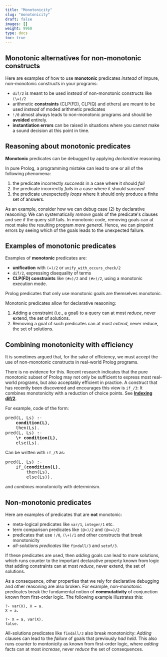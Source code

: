 ```yaml
---
title: "Monotonicity"
slug: "monotonicity"
draft: false
images: []
weight: 9968
type: docs
toc: true
---
```


## Monotonic alternatives for non-monotonic constructs
Here are  examples of how to use **monotonic** predicates *instead* of impure, non-monotonic constructs in your programs:

- `dif/2` is meant to be used *instead* of non-monotonic constructs like `(\=)/2`
- arithmetic **constraints** (CLP(FD), CLP(Q) and others) are meant to be used *instead* of moded arithmetic predicates
- `!/0` almost always leads to non-monotonic programs and should be **avoided** entirely.
- **instantiation errors** can be raised in situations where you cannot make a sound decision at this point in time.


## Reasoning about monotonic predicates
**Monotonic** predicates can be debugged by applying *declarative* reasoning.

In pure Prolog, a programming mistake can lead to one or all of the following phenomena:

1. the predicate incorrectly *succeeds* in a case where it should *fail*
2. the predicate incorrectly *fails* in a case where it should *succeed*
3. the predicate unexpectedly *loops* where it should only produce a finite set of answers.

As an example, consider how we can debug case (2) by declarative reasoning: We can systematically *remove* goals of the predicate's clauses and see if the query *still* fails. In monotonic code, removing goals can at most make the resulting program *more general*. Hence, we can pinpoint errors by seeing which of the goals leads to the unexpected failure.




## Examples of monotonic predicates
Examples of **monotonic** predicates are:

- **unification** with `(=)/2` or `unify_with_occurs_check/2`
- `dif/2`, expressing disequality of terms
- **CLP(FD) constraints** like `(#=)/2` and `(#>)/2`, using a monotonic execution mode.

Prolog predicates that only use monotonic goals are themselves monotonic.

Monotonic predicates allow for declarative reasoning:

1. Adding a constraint (i.e., a goal) to a query can at most *reduce*, never extend, the set of solutions.
2. Removing a goal of such predicates can at most *extend*, never reduce, the set of solutions.




## Combining monotonicity with efficiency
It is sometimes argued that, for the sake of efficiency, we must accept the use of non-monotonic constructs in real-world Prolog programs.

There is no evidence for this. Recent research indicates that the pure monotonic subset of Prolog may not only be sufficient to express most real-world programs, but also acceptably efficient in practice. A construct that has recently been discovered and encourages this view is `if_/3`: It combines monotonicity with a reduction of choice points. See [**Indexing dif/2**](https://arxiv.org/abs/1607.01590).

For example, code of the form:

<pre>
pred(L, Ls) :-
    <b>condition(L)</b>,
    then(Ls).
pred(L, Ls) :-
    <b>\+ condition(L)</b>,
    else(Ls).
</pre>

Can be written with `if_/3` as:

<pre>
pred(L, Ls) :-
    if_(<b>condition(L)</b>,
        then(Ls),
        else(Ls)).
</pre>

and *combines* monotonicity with determinism.



## Non-monotonic predicates
Here are examples of predicates that are **not** monotonic:

- meta-logical predicates like `var/1`, `integer/1` etc.
- term comparison predicates like `(@<)/2` and `(@>=)/2`
- predicates that use `!/0`, `(\+)/1` and other constructs that break monotonicity
- *all-solutions predicates* like `findall/3` and `setof/3`.

If these predicates are used, then *adding* goals can lead to more solutions, which runs counter to the important declarative property known from logic that adding constraints can at most *reduce*, never extend, the set of solutions. 

As a consequence, other properties that we rely for declarative debugging and other reasoning are also broken. For example, non-monotonic predicates break the fundamental notion of **commutativity** of conjunction known from first-order logic. The following example illustrates this:

    ?- var(X), X = a.
    X = a.

    ?- X = a, var(X).
    false.

All-solutions predicates like `findall/3` also break monotonicity: *Adding* clauses can lead to the *failure* of goals that previously *had&nbsp;held*. This also runs counter to montonicity as known from first-order logic, where *adding* facts can at most *increase*, never *reduce* the set of consequences.

